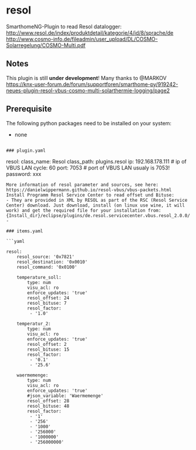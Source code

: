 # resol

SmarthomeNG-Plugin to read Resol datalogger: 
http://www.resol.de/index/produktdetail/kategorie/4/id/8/sprache/de
http://www.cosmo-info.de/fileadmin/user_upload/DL/COSMO-Solarregelung/COSMO-Multi.pdf

## Notes

This plugin is still __under development__! 
Many thanks to @MARKOV
https://knx-user-forum.de/forum/supportforen/smarthome-py/919242-neues-plugin-resol-vbus-cosmo-multi-solarthermie-logging/page2

## Prerequisite

The following python packages need to be installed on your system:
- none

```

### plugin.yaml

```
resol:
    class_name: Resol
    class_path: plugins.resol
    ip: 192.168.178.111    # ip of VBUS LAN
    cycle: 60
    port: 7053    # port of VBUS LAN usualy is 7053!
    password: xxx
```
More information of resol parameter and sources, see here: https://danielwippermann.github.io/resol-vbus/vbus-packets.html
Install Programm Resol Service Center to read offset und Bituse:
- They are provided in XML by RESOL as part of the RSC (Resol Service Center) download. Just download, install (on linux use wine, it will work) and get the required file for your installation from: {Install_dir}/eclipse/plugins/de.resol.servicecenter.vbus.resol_2.0.0/ -

### items.yaml

```yaml

resol:
    resol_source: '0x7821'
    resol_destination: '0x0010'
    resol_command: '0x0100'

    temperature_soll:
        type: num
        visu_acl: ro
        enforce_updates: 'true'
        resol_offset: 24
        resol_bituse: 7
        resol_factor:
         - '1.0'

    temperatur_2:
        type: num
        visu_acl: ro
        enforce_updates: 'true'
        resol_offset: 2
        resol_bituse: 15
        resol_factor: 
         - '0.1'
         - '25.6'

    waermemenge:
        type: num
        visu_acl: ro
        enforce_updates: 'true'
        #json_variable: 'Waermemenge'
        resol_offset: 28
        resol_bituse: 48
        resol_factor: 
         - '1'
         - '256'
         - '1000'
         - '256000'
         - '1000000'
         - '256000000'



```
